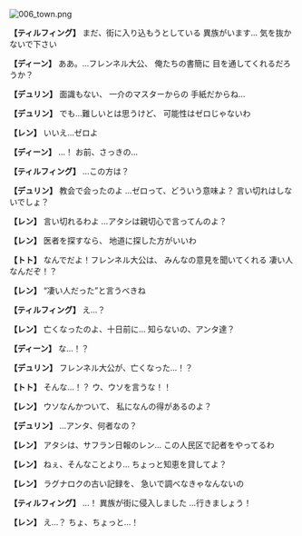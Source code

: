 
![006_town.png](../images/backgrounds/006_town.png)

**【ティルフィング】**
まだ、街に入り込もうとしている
異族がいます…
気を抜かないで下さい

**【ディーン】**
ああ。…フレンネル大公、
俺たちの書簡に
目を通してくれるだろうか？

**【デュリン】**
面識もない、
一介のマスターからの
手紙だからね…

**【デュリン】**
でも…難しいとは思うけど、
可能性はゼロじゃないわ

**【レン】**
いいえ…ゼロよ

**【ディーン】**
…！
お前、さっきの…

**【ティルフィング】**
…この方は？

**【デュリン】**
教会で会ったのよ
…ゼロって、どういう意味よ？
言い切れはしないでしょ？

**【レン】**
言い切れるわよ
…アタシは親切心で言ってんのよ？

**【レン】**
医者を探すなら、
地道に探した方がいいわ

**【トト】**
なんでだよ！フレンネル大公は、
みんなの意見を聞いてくれる
凄い人なんだぞ！？

**【レン】**
“凄い人だった”と言うべきね

**【ティルフィング】**
え…？

**【レン】**
亡くなったのよ、十日前に…
知らないの、アンタ達？

**【ディーン】**
な…！？

**【デュリン】**
フレンネル大公が、亡くなった…！？

**【トト】**
そんな…！？
ウ、ウソを言うな！！

**【レン】**
ウソなんかついて、
私になんの得があるのよ？

**【デュリン】**
…アンタ、何者なの？

**【レン】**
アタシは、サフラン日報のレン…
この人民区で記者をやってるわ

**【レン】**
ねぇ、そんなことより…
ちょっと知恵を貸してよ？

**【レン】**
ラグナロクの古い記録を、
急いで調べなきゃなんないの

**【ティルフィング】**
…！
異族が街に侵入しました
…行きましょう！

**【レン】**
え…？
ちょ、ちょっと…！